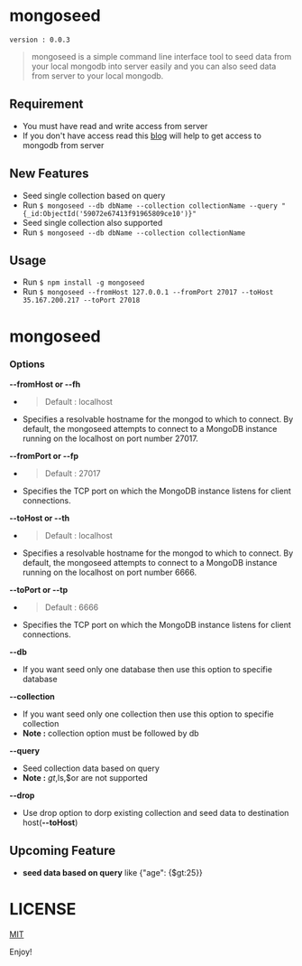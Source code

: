 # mongoseed
	version : 0.0.3

> mongoseed is a simple command line interface tool to seed data from your local mongodb into server easily and you can also seed data from server to your local mongodb.

## Requirement
- You must have read and write access from server
- If you don't have access read this [blog](https://www.digitalocean.com/community/tutorials/how-to-securely-configure-a-production-mongodb-server) will help to get access to mongodb from server

## New Features
- Seed single collection based on query
- Run `$ mongoseed --db dbName --collection collectionName --query "{_id:ObjectId('59072e67413f91965809ce10')}"`
- Seed single collection also supported
- Run `$ mongoseed --db dbName --collection collectionName`

## Usage

- Run `$ npm install -g mongoseed`
- Run `$ mongoseed --fromHost 127.0.0.1 --fromPort 27017 --toHost 35.167.200.217 --toPort 27018`

# mongoseed

### Options
 **--fromHost or --fh**
  - >Default : localhost
  - Specifies a resolvable hostname for the mongod to which to connect. By default, the mongoseed attempts to connect to a MongoDB instance running on the localhost on port number 27017.

**--fromPort or --fp**
  - >Default : 27017
  - Specifies the TCP port on which the MongoDB instance listens for client connections.

**--toHost or --th**
  - >Default : localhost
  - Specifies a resolvable hostname for the mongod to which to connect. By default, the mongoseed attempts to connect to a MongoDB instance running on the localhost on port number 6666.

**--toPort or --tp**
  - >Default : 6666
  - Specifies the TCP port on which the MongoDB instance listens for client connections.

**--db**
  - If you want seed only one database then use this option to specifie database 

**--collection**
  - If you want seed only one  collection then use this option to specifie collection
  - **Note :** collection option must be followed by db 

**--query**
  - Seed collection data based on query
  - **Note :** $gt,$ls,$or are not supported

**--drop**
  - Use drop option to dorp existing collection and seed data to destination host(**--toHost**)

## Upcoming Feature
  - **seed data based on query** like {"age": {$gt:25}}
  
# LICENSE
[MIT](https://github.com/anbuksv/mongoseed/blob/master/LICENSE)

Enjoy!
